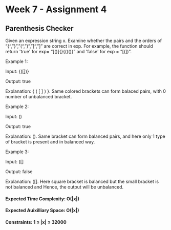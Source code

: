 # Week 7 - Assignment 4

## Parenthesis Checker

Given an expression string x. Examine whether the pairs and the orders of “{“,”}”,”(“,”)”,”[“,”]” are correct in exp. For example, the function should return 'true' for exp= “[()]{}{()()}” and 'false' for exp = “[(])”.

Example 1:

Input: {([])}

Output: true

Explanation: { ( [ ] ) }. Same colored brackets can form balaced pairs, with 0 number of unbalanced bracket.

Example 2:

Input: ()

Output: true

Explanation: (). Same bracket can form balanced pairs, and here only 1 type of bracket is present and in balanced way.

Example 3:

Input: ([]

Output: false

Explanation: ([]. Here square bracket is balanced but the small bracket is not balanced and Hence, the output will be unbalanced.

#### Expected Time Complexity: O(|x|)

#### Expected Auixilliary Space: O(|x|)

#### Constraints: 1 ≤ |x| ≤ 32000
